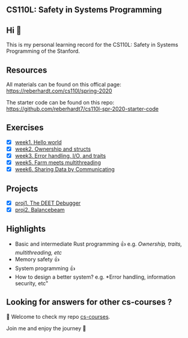 ## CS110L: Safety in Systems Programming
## Hi 👋

This is my personal learning record for the CS110L: Safety in Systems Programming of the Stanford.

## Resources

All materials can be found on this offical page: <https://reberhardt.com/cs110l/spring-2020>

The starter code can be found on this repo: <https://github.com/reberhardt7/cs110l-spr-2020-starter-code>

## Exercises

- [x] [week1. Hello world](./Exercises/week1)
- [x] [week2. Ownership and structs](./Exercises/week2)
- [x] [week3. Error handling, I/O, and traits](./Exercises/week3)
- [x] [week5. Farm meets multithreading](./Exercises/week5)
- [x] [week6. Sharing Data by Communicating](./Exercises/week6)

## Projects

- [x] [proj1. The DEET Debugger](./Projects/proj1-deet)
- [x] [proj2. Balancebeam](./Projects/proj-2-balancebeam/balancebeam)

## Highlights

- Basic and intermediate Rust programming 👍 e.g. *Ownership, traits, multithreading, etc*
- Memory safety 👍
- System programming 👍
- How to design a better system? e.g. *Error handling, information security, etc"

## Looking for answers for other cs-courses ?

:hugs: Welcome to check my repo [cs-courses](https://github.com/MartinLwx/cs-courses). 



Join me and enjoy the journey :rocket:
